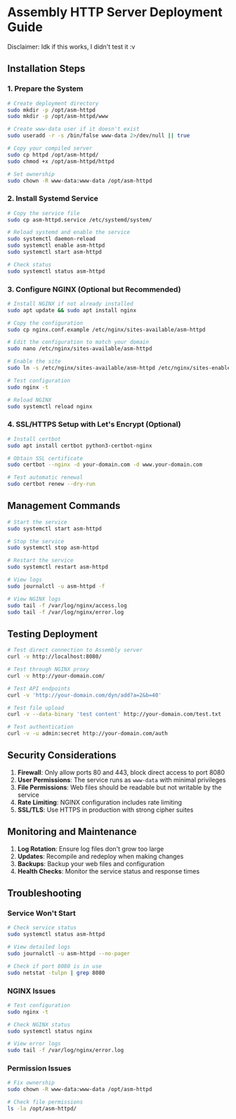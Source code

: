 # Assembly HTTP Server Deployment Guide

Disclaimer: Idk if this works, I didn't test it :v

## Installation Steps

### 1. Prepare the System

```bash
# Create deployment directory
sudo mkdir -p /opt/asm-httpd
sudo mkdir -p /opt/asm-httpd/www

# Create www-data user if it doesn't exist
sudo useradd -r -s /bin/false www-data 2>/dev/null || true

# Copy your compiled server
sudo cp httpd /opt/asm-httpd/
sudo chmod +x /opt/asm-httpd/httpd

# Set ownership
sudo chown -R www-data:www-data /opt/asm-httpd
```

### 2. Install Systemd Service

```bash
# Copy the service file
sudo cp asm-httpd.service /etc/systemd/system/

# Reload systemd and enable the service
sudo systemctl daemon-reload
sudo systemctl enable asm-httpd
sudo systemctl start asm-httpd

# Check status
sudo systemctl status asm-httpd
```

### 3. Configure NGINX (Optional but Recommended)

```bash
# Install NGINX if not already installed
sudo apt update && sudo apt install nginx

# Copy the configuration
sudo cp nginx.conf.example /etc/nginx/sites-available/asm-httpd

# Edit the configuration to match your domain
sudo nano /etc/nginx/sites-available/asm-httpd

# Enable the site
sudo ln -s /etc/nginx/sites-available/asm-httpd /etc/nginx/sites-enabled/

# Test configuration
sudo nginx -t

# Reload NGINX
sudo systemctl reload nginx
```

### 4. SSL/HTTPS Setup with Let's Encrypt (Optional)

```bash
# Install certbot
sudo apt install certbot python3-certbot-nginx

# Obtain SSL certificate
sudo certbot --nginx -d your-domain.com -d www.your-domain.com

# Test automatic renewal
sudo certbot renew --dry-run
```

## Management Commands

```bash
# Start the service
sudo systemctl start asm-httpd

# Stop the service  
sudo systemctl stop asm-httpd

# Restart the service
sudo systemctl restart asm-httpd

# View logs
sudo journalctl -u asm-httpd -f

# View NGINX logs
sudo tail -f /var/log/nginx/access.log
sudo tail -f /var/log/nginx/error.log
```

## Testing Deployment

```bash
# Test direct connection to Assembly server
curl -v http://localhost:8080/

# Test through NGINX proxy
curl -v http://your-domain.com/

# Test API endpoints
curl -v 'http://your-domain.com/dyn/add?a=2&b=40'

# Test file upload
curl -v --data-binary 'test content' http://your-domain.com/test.txt

# Test authentication
curl -v -u admin:secret http://your-domain.com/auth
```

## Security Considerations

1. **Firewall**: Only allow ports 80 and 443, block direct access to port 8080
2. **User Permissions**: The service runs as `www-data` with minimal privileges
3. **File Permissions**: Web files should be readable but not writable by the service
4. **Rate Limiting**: NGINX configuration includes rate limiting
5. **SSL/TLS**: Use HTTPS in production with strong cipher suites

## Monitoring and Maintenance

1. **Log Rotation**: Ensure log files don't grow too large
2. **Updates**: Recompile and redeploy when making changes
3. **Backups**: Backup your web files and configuration
4. **Health Checks**: Monitor the service status and response times

## Troubleshooting

### Service Won't Start
```bash
# Check service status
sudo systemctl status asm-httpd

# View detailed logs
sudo journalctl -u asm-httpd --no-pager

# Check if port 8080 is in use
sudo netstat -tulpn | grep 8080
```

### NGINX Issues
```bash
# Test configuration
sudo nginx -t

# Check NGINX status
sudo systemctl status nginx

# View error logs
sudo tail -f /var/log/nginx/error.log
```

### Permission Issues
```bash
# Fix ownership
sudo chown -R www-data:www-data /opt/asm-httpd

# Check file permissions
ls -la /opt/asm-httpd/
```